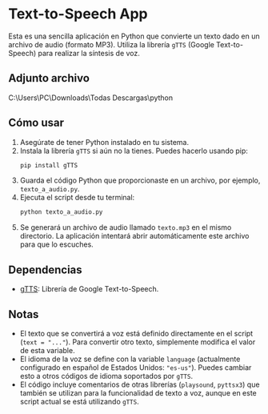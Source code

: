 # Text-to-Speech App

Esta es una sencilla aplicación en Python que convierte un texto dado en un archivo de audio (formato MP3). Utiliza la librería `gTTS` (Google Text-to-Speech) para realizar la síntesis de voz.

## Adjunto archivo

C:\Users\PC\Downloads\Todas Descargas\python

## Cómo usar

1.  Asegúrate de tener Python instalado en tu sistema.
2.  Instala la librería `gTTS` si aún no la tienes. Puedes hacerlo usando pip:
    ```bash
    pip install gTTS
    ```
3.  Guarda el código Python que proporcionaste en un archivo, por ejemplo, `texto_a_audio.py`.
4.  Ejecuta el script desde tu terminal:
    ```bash
    python texto_a_audio.py
    ```
5.  Se generará un archivo de audio llamado `texto.mp3` en el mismo directorio. La aplicación intentará abrir automáticamente este archivo para que lo escuches.

## Dependencias

* [gTTS](https://pypi.org/project/gTTS/): Librería de Google Text-to-Speech.

## Notas

* El texto que se convertirá a voz está definido directamente en el script (`text = "..."`). Para convertir otro texto, simplemente modifica el valor de esta variable.
* El idioma de la voz se define con la variable `language` (actualmente configurado en español de Estados Unidos: `"es-us"`). Puedes cambiar esto a otros códigos de idioma soportados por `gTTS`.
* El código incluye comentarios de otras librerías (`playsound`, `pyttsx3`) que también se utilizan para la funcionalidad de texto a voz, aunque en este script actual se está utilizando `gTTS`.
